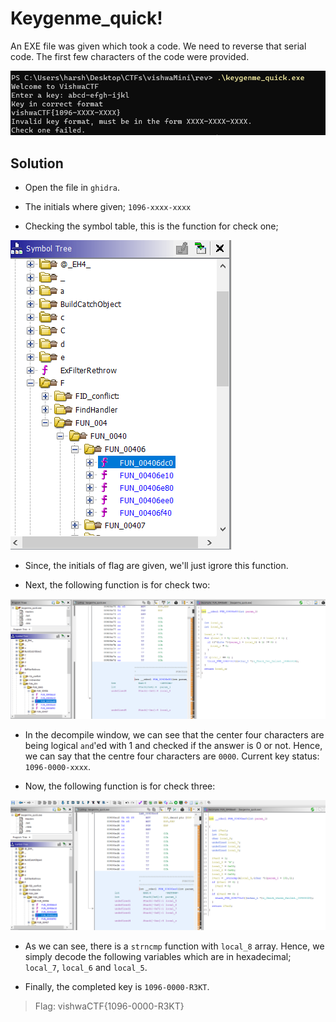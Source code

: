 

# Keygenme_quick!

An EXE file was given which took a code. We need to reverse that serial code. The first few characters of the code were provided.

![](img/s0.png)

## Solution
- Open the file in `ghidra`.

- The initials where given; `1096-xxxx-xxxx`

- Checking the symbol table, this is the function for check one;

![](img/s1.png)

- Since, the initials of flag are given, we'll just igrore this function.

- Next, the following function is for check two:

![](img/s4.png)

- In the decompile window, we can see that the center four characters are being logical `and`'ed with 1 and checked if the answer is 0 or not. Hence, we can say that the centre four characters are `0000`.
Current key status: `1096-0000-xxxx`.

- Now, the following function is for check three:

![](img/s5.png)

- As we can see, there is a `strncmp` function with `local_8` array. Hence, we simply decode the following variables which are in hexadecimal; `local_7`, `local_6` and `local_5`.

- Finally, the completed key is `1096-0000-R3KT`.

> Flag: vishwaCTF{1096-0000-R3KT}

